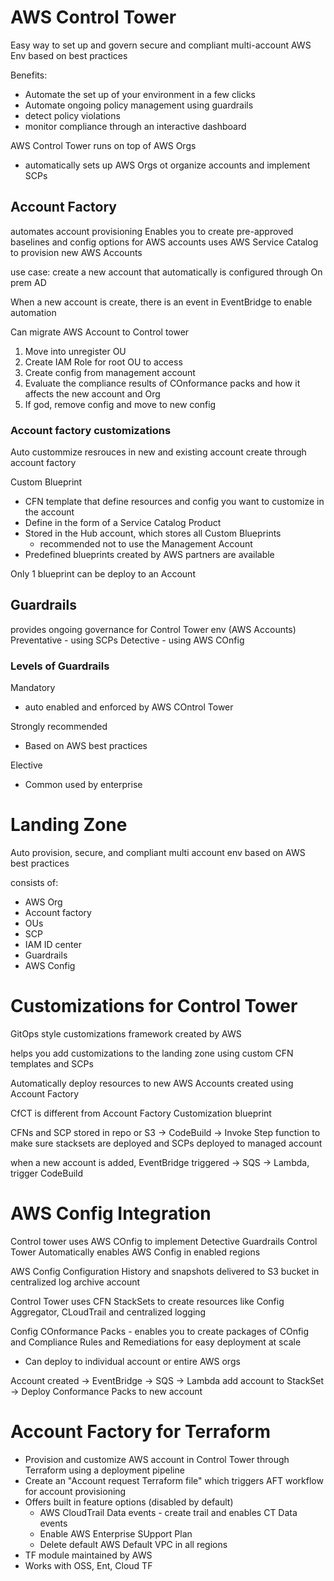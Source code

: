 # AWS Control Tower
Easy way to set up and govern secure and compliant multi-account AWS Env based on best practices

Benefits: 
* Automate the set up of your environment in a few clicks
* Automate ongoing policy management using guardrails
* detect policy violations
* monitor compliance through an interactive dashboard

AWS Control Tower runs on top of AWS Orgs
* automatically sets up AWS Orgs ot organize accounts and implement SCPs

## Account Factory
automates account provisioning
Enables you to create pre-approved baselines and config options for AWS accounts
uses AWS Service Catalog to provision new AWS Accounts

use case: create a new account that automatically is configured through On prem AD

When a new account is create, there is an event in EventBridge to enable automation

Can migrate AWS Account to Control tower
1. Move into unregister OU
2. Create IAM Role for root OU to access
3. Create config from management account
4. Evaluate the compliance results of COnformance packs and how it affects the new account and Org 
5. If god, remove config and move to new config

### Account factory customizations
Auto custommize resrouces in new and existing account create through account factory

Custom Blueprint
* CFN template that define resources and config you want to customize in the account
* Define in the form of a Service Catalog Product
* Stored in the Hub account, which stores all Custom Blueprints
    * recommended not to use the Management Account
* Predefined blueprints created by AWS partners are available

Only 1 blueprint can be deploy to an Account



## Guardrails
provides ongoing governance for Control Tower env (AWS Accounts) 
Preventative - using SCPs
Detective - using AWS COnfig

### Levels of Guardrails
Mandatory
* auto enabled and enforced by AWS COntrol Tower

Strongly recommended
* Based on AWS best practices

Elective
* Common used by enterprise

# Landing Zone
Auto provision, secure, and compliant multi account env based on AWS best practices

consists of:
* AWS Org
* Account factory
* OUs
* SCP
* IAM ID center
* Guardrails
* AWS Config

# Customizations for Control Tower
GitOps style customizations framework created by AWS

helps you add customizations to the landing zone using custom CFN templates and SCPs

Automatically deploy resources to new AWS Accounts created using Account Factory

CfCT is different from Account Factory Customization blueprint

CFNs and SCP stored in repo or S3 -> CodeBuild -> Invoke Step function to make sure stacksets are deployed and SCPs deployed to managed account

when a new account is added, EventBridge triggered -> SQS -> Lambda, trigger CodeBuild 

# AWS Config Integration
Control tower uses AWS COnfig to implement Detective Guardrails
Control Tower Automatically enables AWS Config in enabled regions

AWS Config Configuration History and snapshots delivered to S3 bucket in centralized log archive account 

Control Tower uses CFN StackSets to create resources like Config Aggregator, CLoudTrail and centralized logging

Config COnformance Packs - enables you to create packages of COnfig and Compliance Rules and Remediations for easy deployment at scale
* Can deploy to individual account or entire AWS orgs

Account created -> EventBridge -> SQS -> Lambda add account to StackSet -> Deploy Conformance Packs to new account

# Account Factory for Terraform
* Provision and customize AWS account in Control Tower through Terraform using a deployment pipeline
* Create an "Account request Terraform file" which triggers AFT workflow for account provisioning
* Offers built in feature options (disabled by default) 
    * AWS CloudTrail Data events - create trail and enables CT Data events
    * Enable AWS Enterprise SUpport Plan
    * Delete default AWS Default VPC in all regions
* TF module maintained by AWS 
* Works with OSS, Ent, Cloud TF

